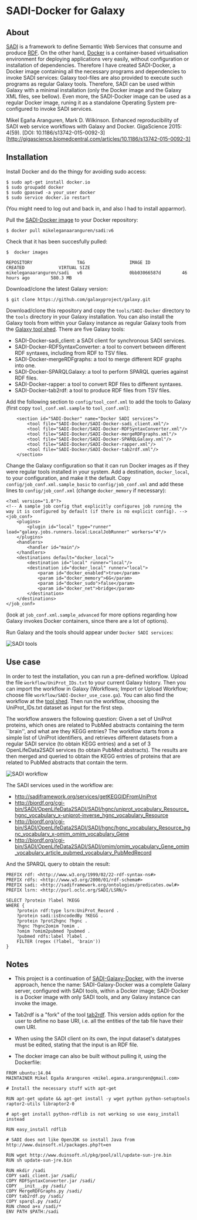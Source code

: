 SADI-Docker for Galaxy
======================

About
-----

[SADI](http://sadiframework.org/content/about-sadi/) is a framework to define Semantic Web Services that consume and produce [RDF](http://www.w3.org/standards/techs/rdf). On the other hand, [Docker](http://www.docker.com/whatisdocker/) is a container-based virtualisation environment for deploying applications very easily, without configuration or installation of dependencies. Therefore I have created SADI-Docker, a Docker image containing all the necessary programs and dependencies to invoke SADI services: Galaxy tool-files are also provided to execute such programs as regular Galaxy tools. Therefore, SADI can be used within Galaxy with a minimal installation (only the Docker image and the Galaxy XML files, see bellow). Even more, the SADI-Docker image can be used as a regular Docker image, runing it as a standalone Operating System pre-configured to invoke SADI services.

Mikel Egaña Aranguren, Mark D. Wilkinson. Enhanced reproducibility of SADI web service workflows with Galaxy and Docker. GigaScience 2015: 4(59). [DOI: 10.1186/s13742-015-0092-3][http://gigascience.biomedcentral.com/articles/10.1186/s13742-015-0092-3]

Installation
-----

Install Docker and do the thingy for avoiding sudo access: 

```
$ sudo apt-get install docker.io
$ sudo groupadd docker
$ sudo gpasswd -a your_user docker
$ sudo service docker.io restart
```

(You might need to log out and back in, and also I had to install apparmor).

Pull the [SADI-Docker image](https://hub.docker.com/r/mikeleganaaranguren/sadi/) to your Docker repository:

```
$ docker pull mikeleganaaranguren/sadi:v6
```

Check that it has been succesfully pulled:

```
$  docker images

REPOSITORY                 TAG                 IMAGE ID            CREATED             VIRTUAL SIZE
mikeleganaaranguren/sadi   v6                  0bb03066587d        46 hours ago        580.3 MB
```

Download/clone the latest Galaxy version:

```
$ git clone https://github.com/galaxyproject/galaxy.git
```

Download/clone this repository and copy the `tools/SADI-Docker` directory to the `tools` directory in your Galaxy installation. You can also install the Galaxy tools from within your Galaxy instance as regular Galaxy tools from the [Galaxy tool shed](https://toolshed.g2.bx.psu.edu/view/mikel-egana-aranguren/sadi_docker/54c48f9ca32b). There are five Galaxy tools:

* SADI-Docker-sadi_client: a SADI client for synchronous SADI services.
* SADI-Docker-RDFSyntaxConverter: a tool to convert between different RDF syntaxes, including from RDF to TSV files.
* SADI-Docker-mergeRDFgraphs: a tool to merge different RDF graphs into one.
* SADI-Docker-SPARQLGalaxy: a tool to perform SPARQL queries against RDF files.
* SADI-Docker-rapper: a tool to convert RDF files to different syntaxes.
* SADI-Docker-tab2rdf: a tool to produce RDF files from TSV files.

Add the following section to `config/tool_conf.xml` to add the tools to Galaxy (first copy `tool_conf.xml.sample` to `tool_conf.xml`):

```
    <section id="SADI-Docker" name="Docker SADI services">
		<tool file="SADI-Docker/SADI-Docker-sadi_client.xml"/>
		<tool file="SADI-Docker/SADI-Docker-RDFSyntaxConverter.xml"/>
		<tool file="SADI-Docker/SADI-Docker-mergeRDFgraphs.xml"/>
		<tool file="SADI-Docker/SADI-Docker-SPARQLGalaxy.xml"/>
		<tool file="SADI-Docker/SADI-Docker-rapper.xml"/>
		<tool file="SADI-Docker/SADI-Docker-tab2rdf.xml"/>
    </section>
```

Change the Galaxy configuration so that it can run Docker images as if they were regular tools installed in your system. Add a destination, `docker_local`, to your configuration, and make it the default. Copy `config/job_conf.xml.sample_basic` to `config/job_conf.xml` and add these lines to `config/job_conf.xml` (change `docker_memory` if necessary):

```
<?xml version="1.0"?>
<!-- A sample job config that explicitly configures job running the way it is configured by default (if there is no explicit config). -->
<job_conf>
    <plugins>
        <plugin id="local" type="runner" load="galaxy.jobs.runners.local:LocalJobRunner" workers="4"/>
    </plugins>
    <handlers>
        <handler id="main"/>
    </handlers>
    <destinations default="docker_local">
        <destination id="local" runner="local"/>
        <destination id="docker_local" runner="local">
            <param id="docker_enabled">true</param>
            <param id="docker_memory">6G</param>
            <param id="docker_sudo">false</param>
            <param id="docker_net">bridge</param>
        </destination>
    </destinations>
</job_conf>

```

(look at `job_conf.xml.sample_advanced` for more options regarding how Galaxy invokes Docker containers, since there are a lot of options).

Run Galaxy and the tools should appear under `Docker SADI services`:

![SADI tools](tools.png)

Use case
------

In order to test the installation, you can run a pre-defined workflow. Upload the file `ẁorkflow/UniProt_IDs.txt` to your current Galaxy history. Then you can import the workflow in Galaxy (Workflows; Import or Upload Workflow; choose file `workflow/SADI-Docker_use_case.ga`). You can also find the workflow at the [tool shed](http://toolshed.g2.bx.psu.edu/view/mikel-egana-aranguren/sadi_docker_workflow/22be3a551998). Then run the workflow, choosing the UniProt_IDs.txt dataset as input for the first step.

The workflow answers the following question: Given a set of UniProt proteins, which ones are related to PubMed abstracts containing the term ``brain'', and what are they KEGG entries? The workflow starts from a simple list of UniProt identifiers, and retrieves different datasets from a regular SADI service (to obtain KEGG entries) and a set of 3 OpenLifeData2SADI services (to obtain PubMed abstracts). The results are then merged and queried to obtain the KEGG entries of proteins that are related to PubMed abstracts that contain the term. 

![SADI workflow](workflow.png)

The SADI services used in the workflow are:

* http://sadiframework.org/services/getKEGGIDFromUniProt
* http://biordf.org/cgi-bin/SADI/OpenLifeData2SADI/SADI/hgnc/uniprot_vocabulary_Resource_hgnc_vocabulary_x-uniprot-inverse_hgnc_vocabulary_Resource
* http://biordf.org/cgi-bin/SADI/OpenLifeData2SADI/SADI/hgnc/hgnc_vocabulary_Resource_hgnc_vocabulary_x-omim_omim_vocabulary_Gene
* http://biordf.org/cgi-bin/SADI/OpenLifeData2SADI/SADI/omim/omim_vocabulary_Gene_omim_vocabulary_article_pubmed_vocabulary_PubMedRecord

And the SPARQL query to obtain the result:

```
PREFIX rdf: <http://www.w3.org/1999/02/22-rdf-syntax-ns#> 
PREFIX rdfs: <http://www.w3.org/2000/01/rdf-schema#>
PREFIX sadi: <http://sadiframework.org/ontologies/predicates.owl#>
PREFIX lsrn: <http://purl.oclc.org/SADI/LSRN/>

SELECT ?protein ?label ?KEGG
WHERE { 
    ?protein rdf:type lsrn:UniProt_Record . 
    ?protein sadi:isEncodedBy ?KEGG . 
    ?protein ?prot2hgnc ?hgnc . 
    ?hgnc ?hgnc2omim ?omim . 
    ?omim ?omim2pubmed ?pubmed . 
    ?pubmed rdfs:label ?label . 
    FILTER (regex (?label, 'brain'))
}
```

Notes
-----

* This project is a continuation of [SADI-Galaxy-Docker](http://github.com/mikel-egana-aranguren/SADI-Galaxy-Docker), with the inverse approach, hence the name: SADI-Galaxy-Docker was a complete Galaxy server, configured with SADI tools, within a Docker image; SADI-Docker is a Docker image with only SADI tools, and any Galaxy instance can invoke the image.

* Tab2rdf is a "fork" of the tool [tab2rdf](http://toolshed.g2.bx.psu.edu/view/sem4j/sparql_tools). This version adds option for the user to define no base URI, i.e. all the entities of the tab file have their own URI. 

* When using the SADI client on its own, the input dataset's datatypes must be edited, stating that the input is an RDF file.

* The docker image can also be built without pulling it, using the Dockerfile:

```
FROM ubuntu:14.04
MAINTAINER Mikel Egaña Aranguren <mikel.egana.aranguren@gmail.com>

# Install the necessary stuff with apt-get

RUN apt-get update && apt-get install -y wget python python-setuptools raptor2-utils libraptor2-0

# apt-get install python-rdflib is not working so use easy_install instead

RUN easy_install rdflib

# SADI does not like OpenJDK so install Java from http://www.duinsoft.nl/packages.php?t=en

RUN wget http://www.duinsoft.nl/pkg/pool/all/update-sun-jre.bin
RUN sh update-sun-jre.bin

RUN mkdir /sadi
COPY sadi_client.jar /sadi/
COPY RDFSyntaxConverter.jar /sadi/
COPY __init__.py /sadi/
COPY MergeRDFGraphs.py /sadi/ 
COPY tab2rdf.py /sadi/
COPY sparql.py /sadi/
RUN chmod a+x /sadi/*
ENV PATH $PATH:/sadi
```








